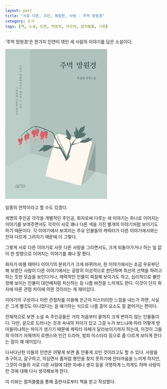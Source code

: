 ```yaml
---
layout: post
title: "서로 다른, 꼬인, 복잡한, 사랑 - 주먹 망원경"
category: 도서
tags: [책, 소설, 단편, 박종휘, 아르테, 컬처블룸, 서평]
---
```


'주먹 망원경'은
한가지 인연이 엮인 세 사람의 이야기를 담은 소설이다.

![표지](/images/book/fist-telescope-book-h480.jpg)

일종의 연작이라고 할 수도 있겠다.

세명의 주인공 각각을 개별적인 주인공, 화자로써 다루는 세 이야기는
하나로 이어지는 이야기를 보여주면서도
각각이 서로 꽤나 다른 색을 가진 별개의 이야기처럼 보이기도 하기 때문이다.
각 이야기에서 보여지는 주요 인물들의 캐릭터가
다른 이야기에서와는 전혀 다르게 그려지기 때문에 더 그렇다.

그렇게 서로 다른 이야기로 사뭇 다른 사랑을 그리면서도,
크게 되돌아가거나 하는 일 없이 한 방향으로 이어지는 이야기를 꽤나 잘 짰다.

화자가 바뀔 때마다 이야기의 분위기가 크게 바뀌어서,
한 이야기에서는 조금 우유부단해 보였던 사람이
다른 이야기에서는 굉장히 이성적으로 판단하며 최선의 선택을 하려고 하는 듯한 모습을 보인다거나,
매력적인 인물이 찌질해 보이기도 하고,
심리적으로 불안정해 보이는 인물이 대인배처럼 처신하는 등
나름 바전을 느끼게도 한다.
이것이 단지 화자에 따른 관점 차이에 의한 것이라는 게 재미있다.

이야기의 구성이나 이런 관점차를 이용해 은근히 미스터리한 느낌을 내는가 하면,
사실은 그게 별것도 아니었다는 걸 얘기하는 식으로
나름 흥미 요소도 잘 끌어가는 편이다.

전체적으로 보면 소설 속 주인공들은 거의 처음부터 끝까지 크게 변하지 않는 인물들이다.
다만, 겉으로 드러나는 것과 속내의 차이가 있고
그걸 누가 보느냐에 따라 어떻게 받아들이냐하는 차이가 생기기 때문에
캐릭터 자체가 달라보이기까지 하는데,
이것이 그들의 이야기 자체까지
로맨스와 인간 드라마, 범죄 미스터리 등으로 좀 다르게 보이게 한다는 점이 꽤 재미있다.

다사다난한 이들의 인연은 어떻게 보면 좀 안좋게 꼬인 것이라고도 할 수 있다.
사랑을 추구하고, 갈구하고, 의심면서
좀처럼 평안을 찾지 못하기에 안타까움을 느끼게 하지만,
그것이 이들의 서로 다른 사랑에 대한 자세나 생각 등을 극명하게 느끼게도 하며
사랑이란 것에 대해 다시 생각해보게 한다.



<div class="im im-info">
이 리뷰는 컬처블룸을 통해 출판사로부터 책을 받고 작성했다.
</div>
